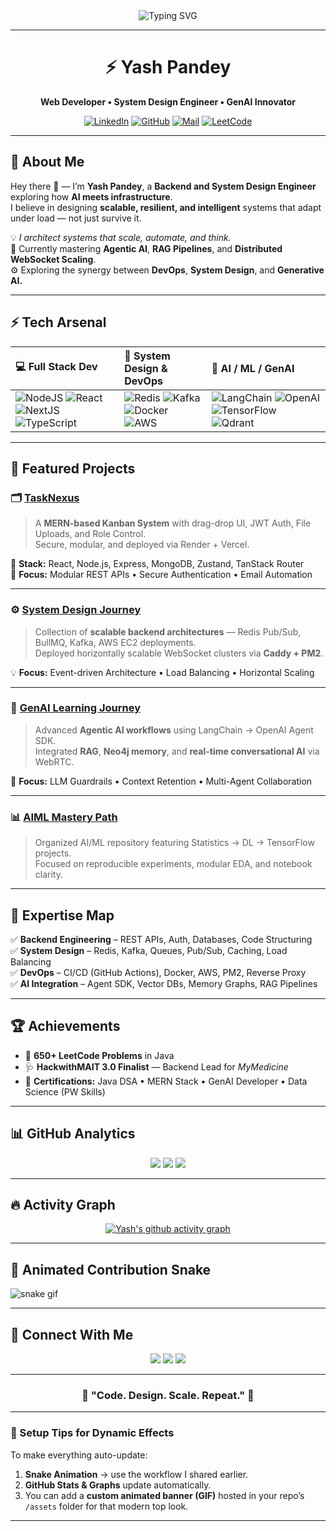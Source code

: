 <!-- YashPandey1405 | Elite Dynamic GitHub Profile -->

<div align="center">

<img src="https://readme-typing-svg.herokuapp.com?font=Fira+Code&size=26&pause=1000&color=58A6FF&center=true&vCenter=true&width=800&lines=Web+Developer+%7C+System+Design+Engineer+%7C+GenAI+Developer;Designing+Scalable+Systems+That+Never+Break;Turning+AI+Workflows+Into+Production+Reality" alt="Typing SVG" />

---

# ⚡ Yash Pandey

**Web Developer • System Design Engineer • GenAI Innovator**

[![LinkedIn](https://img.shields.io/badge/LinkedIn-Yash%20Pandey-blue?logo=linkedin&style=for-the-badge)](https://www.linkedin.com/in/yashpandey29/)
[![GitHub](https://img.shields.io/badge/GitHub-YashPandey1405-black?logo=github&style=for-the-badge)](https://github.com/YashPandey1405)
[![Mail](https://img.shields.io/badge/Email-pandeyyash041@gmail.com-red?logo=gmail&style=for-the-badge)](mailto:pandeyyash041@gmail.com)
[![LeetCode](https://img.shields.io/badge/LeetCode-Yash%20Pandey-orange?logo=leetcode&style=for-the-badge)](https://leetcode.com/u/pandeyyash041/)

</div>

---

## 🧭 About Me

Hey there 👋 — I’m **Yash Pandey**, a **Backend and System Design Engineer** exploring how **AI meets infrastructure**.  
I believe in designing **scalable, resilient, and intelligent** systems that adapt under load — not just survive it.

💡 _I architect systems that scale, automate, and think._  
🔭 Currently mastering **Agentic AI**, **RAG Pipelines**, and **Distributed WebSocket Scaling**.  
⚙️ Exploring the synergy between **DevOps**, **System Design**, and **Generative AI.**

---

## ⚡ Tech Arsenal

<div align="center">

| 💻 **Full Stack Dev**                                                                                                                                                                                                                                                                                                                                                                                                | 🧩 **System Design & DevOps**                                                                                                                                                                                                                                                                                                                                                                                        | 🤖 **AI / ML / GenAI**                                                                                                                                                                                                                                                                                                                                                                                           |
| :------------------------------------------------------------------------------------------------------------------------------------------------------------------------------------------------------------------------------------------------------------------------------------------------------------------------------------------------------------------------------------------------------------------- | :------------------------------------------------------------------------------------------------------------------------------------------------------------------------------------------------------------------------------------------------------------------------------------------------------------------------------------------------------------------------------------------------------------------- | :--------------------------------------------------------------------------------------------------------------------------------------------------------------------------------------------------------------------------------------------------------------------------------------------------------------------------------------------------------------------------------------------------------------- |
| ![NodeJS](https://img.shields.io/badge/Node.js-43853D?style=for-the-badge&logo=node.js&logoColor=white) ![React](https://img.shields.io/badge/React-20232A?style=for-the-badge&logo=react&logoColor=61DAFB) ![NextJS](https://img.shields.io/badge/Next.js-black?style=for-the-badge&logo=next.js) ![TypeScript](https://img.shields.io/badge/TypeScript-007ACC?style=for-the-badge&logo=typescript&logoColor=white) | ![Redis](https://img.shields.io/badge/Redis-DC382D?style=for-the-badge&logo=redis&logoColor=white) ![Kafka](https://img.shields.io/badge/Kafka-000000?style=for-the-badge&logo=apachekafka&logoColor=white) ![Docker](https://img.shields.io/badge/Docker-0db7ed?style=for-the-badge&logo=docker&logoColor=white) ![AWS](https://img.shields.io/badge/AWS-232F3E?style=for-the-badge&logo=amazonaws&logoColor=white) | ![LangChain](https://img.shields.io/badge/LangChain-1F2937?style=for-the-badge&logo=langchain&logoColor=white) ![OpenAI](https://img.shields.io/badge/OpenAI-412991?style=for-the-badge&logo=openai&logoColor=white) ![TensorFlow](https://img.shields.io/badge/TensorFlow-FF6F00?style=for-the-badge&logo=tensorflow&logoColor=white) ![Qdrant](https://img.shields.io/badge/Qdrant-FF3366?style=for-the-badge) |

</div>

---

## 🚀 Featured Projects

### 🗂️ [TaskNexus](https://github.com/YashPandey1405/TaskNexus)

> A **MERN-based Kanban System** with drag-drop UI, JWT Auth, File Uploads, and Role Control.  
> Secure, modular, and deployed via Render + Vercel.

🧰 **Stack:** React, Node.js, Express, MongoDB, Zustand, TanStack Router  
🎯 **Focus:** Modular REST APIs • Secure Authentication • Email Automation

---

### ⚙️ [System Design Journey](https://github.com/YashPandey1405/System-Design-Journey)

> Collection of **scalable backend architectures** — Redis Pub/Sub, BullMQ, Kafka, AWS EC2 deployments.  
> Deployed horizontally scalable WebSocket clusters via **Caddy + PM2**.

💡 **Focus:** Event-driven Architecture • Load Balancing • Horizontal Scaling

---

### 🤖 [GenAI Learning Journey](https://github.com/YashPandey1405/Perplexa-AI)

> Advanced **Agentic AI workflows** using LangChain → OpenAI Agent SDK.  
> Integrated **RAG**, **Neo4j memory**, and **real-time conversational AI** via WebRTC.

🧠 **Focus:** LLM Guardrails • Context Retention • Multi-Agent Collaboration

---

### 📊 [AIML Mastery Path](https://github.com/YashPandey1405/AIML-Mastery-Path)

> Organized AI/ML repository featuring Statistics → DL → TensorFlow projects.  
> Focused on reproducible experiments, modular EDA, and notebook clarity.

---

## 🧩 Expertise Map

✅ **Backend Engineering** – REST APIs, Auth, Databases, Code Structuring  
✅ **System Design** – Redis, Kafka, Queues, Pub/Sub, Caching, Load Balancing  
✅ **DevOps** – CI/CD (GitHub Actions), Docker, AWS, PM2, Reverse Proxy  
✅ **AI Integration** – Agent SDK, Vector DBs, Memory Graphs, RAG Pipelines

---

## 🏆 Achievements

- 🧮 **650+ LeetCode Problems** in Java
- 🩺 **HackwithMAIT 3.0 Finalist** — Backend Lead for _MyMedicine_
- 🧠 **Certifications:** Java DSA • MERN Stack • GenAI Developer • Data Science (PW Skills)

---

## 📊 GitHub Analytics

<div align="center">

![](https://github-readme-stats.vercel.app/api?username=YashPandey1405&theme=vision-friendly-dark&show_icons=true&hide_border=true&bg_color=00000000)
![](https://github-readme-streak-stats.herokuapp.com?user=YashPandey1405&theme=tokyonight&hide_border=true)
![](https://github-readme-stats.vercel.app/api/top-langs/?username=YashPandey1405&layout=compact&theme=tokyonight&hide_border=true)

</div>

---

## 🔥 Activity Graph

<div align="center">

[![Yash's github activity graph](https://github-readme-activity-graph.vercel.app/graph?username=YashPandey1405&bg_color=0d1117&color=58a6ff&line=00aeff&point=ffffff&hide_border=true)](https://github.com/ashutosh00710/github-readme-activity-graph)

</div>

---

## 🐍 Animated Contribution Snake

![snake gif](https://github.com/YashPandey1405/YashPandey1405/blob/output/github-contribution-grid-snake.svg)

---

## 💬 Connect With Me

<p align="center">
  <a href="https://www.linkedin.com/in/yashpandey29/"><img src="https://img.shields.io/badge/LinkedIn-Yash%20Pandey-0077B5?style=for-the-badge&logo=linkedin" /></a>
  <a href="mailto:pandeyyash041@gmail.com"><img src="https://img.shields.io/badge/Gmail-pandeyyash041@gmail.com-D14836?style=for-the-badge&logo=gmail" /></a>
  <a href="https://leetcode.com/u/pandeyyash041/"><img src="https://img.shields.io/badge/LeetCode-Yash%20Pandey-FFA116?style=for-the-badge&logo=leetcode" /></a>
</p>

---

<h3 align="center">🚀 "Code. Design. Scale. Repeat." 🚀</h3>

---

### 🧩 Setup Tips for Dynamic Effects

To make everything auto-update:

1. **Snake Animation** → use the workflow I shared earlier.
2. **GitHub Stats & Graphs** update automatically.
3. You can add a **custom animated banner (GIF)** hosted in your repo’s `/assets` folder for that modern top look.

---
